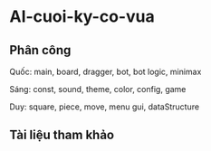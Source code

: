 # AI-cuoi-ky-co-vua

## Phân công
Quốc: main, board, dragger, bot, bot logic, minimax

Sáng: const, sound, theme, color, config, game

Duy: square, piece, move, menu gui, dataStructure
## Tài liệu tham khảo 
